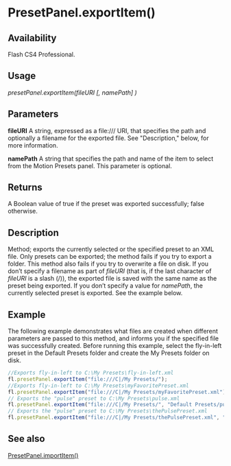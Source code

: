# PresetPanel.exportItem()

## Availability

Flash CS4 Professional.

## Usage

*presetPanel.exportItem(fileURI [, namePath] )*

## Parameters

**fileURI** A string, expressed as a file:/// URI, that specifies the path and optionally a filename for the exported file. See "Description," below, for more information.

**namePath** A string that specifies the path and name of the item to select from the Motion Presets panel. This parameter is optional.

## Returns

A Boolean value of true if the preset was exported successfully; false otherwise.

## Description

Method; exports the currently selected or the specified preset to an XML file. Only presets can be exported; the method fails if you try to export a folder. This method also fails if you try to overwrite a file on disk.
If you don’t specify a filename as part of *fileURI* (that is, if the last character of *fileURI* is a slash (/)), the exported file is saved with the same name as the preset being exported. If you don’t specify a value for *namePath*, the currently selected preset is exported. See the example below.

## Example

The following example demonstrates what files are created when different parameters are passed to this method, and informs you if the specified file was successfully created. Before running this example, select the fly-in-left preset in the Default Presets folder and create the My Presets folder on disk.

```javascript
//Exports fly-in-left to C:\My Presets\fly-in-left.xml
fl.presetPanel.exportItem("file:///C|/My Presets/");
//Exports fly-in-left to C:\My Presets\myFavoritePreset.xml
fl.presetPanel.exportItem("file:///C|/My Presets/myFavoritePreset.xml");
// Exports the "pulse" preset to C:\My Presets\pulse.xml
fl.presetPanel.exportItem("file:///C|/My Presets/", "Default Presets/pulse");
// Exports the "pulse" preset to C:\My Presets\thePulsePreset.xml
fl.presetPanel.exportItem("file:///C|/My Presets/thePulsePreset.xml", "Default Presets/pulse");
```

## See also

[PresetPanel.importItem()](../PresetPanel_object/PresetPanel8.md)
